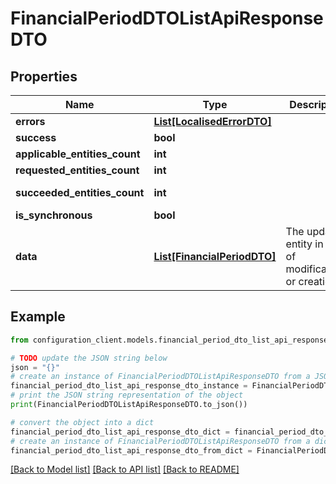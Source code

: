 # FinancialPeriodDTOListApiResponseDTO


## Properties

Name | Type | Description | Notes
------------ | ------------- | ------------- | -------------
**errors** | [**List[LocalisedErrorDTO]**](LocalisedErrorDTO.md) |  | [optional] 
**success** | **bool** |  | [optional] 
**applicable_entities_count** | **int** |  | [optional] 
**requested_entities_count** | **int** |  | [optional] 
**succeeded_entities_count** | **int** |  | [optional] [readonly] 
**is_synchronous** | **bool** |  | [optional] 
**data** | [**List[FinancialPeriodDTO]**](FinancialPeriodDTO.md) | The updated entity in case of modifications or creation | [optional] 

## Example

```python
from configuration_client.models.financial_period_dto_list_api_response_dto import FinancialPeriodDTOListApiResponseDTO

# TODO update the JSON string below
json = "{}"
# create an instance of FinancialPeriodDTOListApiResponseDTO from a JSON string
financial_period_dto_list_api_response_dto_instance = FinancialPeriodDTOListApiResponseDTO.from_json(json)
# print the JSON string representation of the object
print(FinancialPeriodDTOListApiResponseDTO.to_json())

# convert the object into a dict
financial_period_dto_list_api_response_dto_dict = financial_period_dto_list_api_response_dto_instance.to_dict()
# create an instance of FinancialPeriodDTOListApiResponseDTO from a dict
financial_period_dto_list_api_response_dto_from_dict = FinancialPeriodDTOListApiResponseDTO.from_dict(financial_period_dto_list_api_response_dto_dict)
```
[[Back to Model list]](../README.md#documentation-for-models) [[Back to API list]](../README.md#documentation-for-api-endpoints) [[Back to README]](../README.md)



